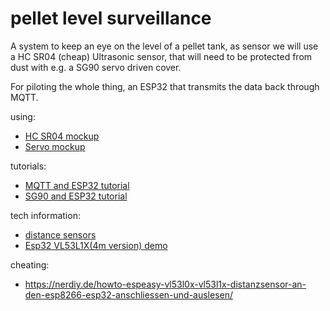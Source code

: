 # pellet level surveillance

A system to keep an eye on the level of a pellet tank, 
as sensor we will use a HC SR04 (cheap) Ultrasonic sensor, that will need to be protected from
dust with e.g. a SG90 servo driven cover.

For piloting the whole thing, an ESP32 that transmits the data back through MQTT.

using:

- [HC SR04 mockup](https://github.com/nohkumado/sensor_cases)
- [Servo mockup](https://github.com/ledalert/cadmodel-sg90)

tutorials:

- [MQTT and ESP32 tutorial](https://randomnerdtutorials.com/esp32-mqtt-publish-subscribe-arduino-ide/) 
- [SG90 and ESP32 tutorial](https://www.techcoil.com/blog/how-to-control-a-servo-motor-with-an-esp32-development-board/)

tech information:

- [distance sensors](https://www.seeedstudio.com/blog/2019/12/23/distance-sensors-types-and-selection-guide/)
- [Esp32 VL53L1X(4m version) demo](https://github.com/Tollbringer/Esp32_8266-VL53L1X-demo)

cheating:

- https://nerdiy.de/howto-espeasy-vl53l0x-vl53l1x-distanzsensor-an-den-esp8266-esp32-anschliessen-und-auslesen/
